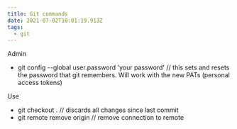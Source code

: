 ```yaml
---
title: Git commands
date: 2021-07-02T10:01:19.913Z
tags:
  - git
---
```


Admin

-   git config --global user.password 'your password' // this sets and resets the password that git remembers. Will work with the new PATs (personal access tokens)

Use
- git checkout . // discards all changes since last commit
- git remote remove origin // remove connection to remote
